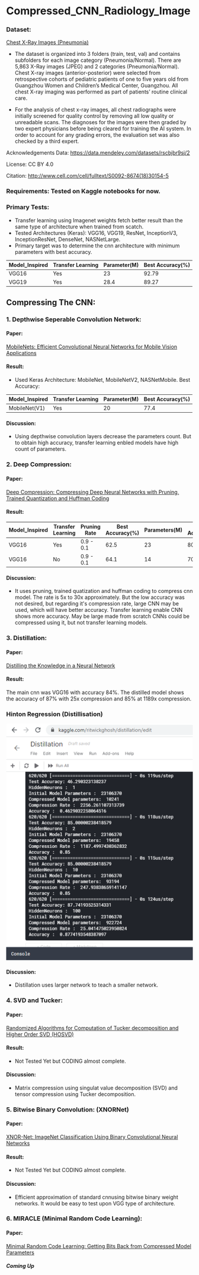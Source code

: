 # Compressed_CNN_Radiology_Image
### Dataset:
[Chest X-Ray Images (Pneumonia)](https://www.kaggle.com/paultimothymooney/chest-xray-pneumonia)
- The dataset is organized into 3 folders (train, test, val) and contains subfolders for each image category (Pneumonia/Normal). There are 5,863 X-Ray images (JPEG) and 2 categories (Pneumonia/Normal).
Chest X-ray images (anterior-posterior) were selected from retrospective cohorts of pediatric patients of one to five years old from Guangzhou Women and Children’s Medical Center, Guangzhou. All chest X-ray imaging was performed as part of patients’ routine clinical care.

- For the analysis of chest x-ray images, all chest radiographs were initially screened for quality control by removing all low quality or unreadable scans. The diagnoses for the images were then graded by two expert physicians before being cleared for training the AI system. In order to account for any grading errors, the evaluation set was also checked by a third expert.

Acknowledgements
Data: https://data.mendeley.com/datasets/rscbjbr9sj/2

License: CC BY 4.0

Citation: http://www.cell.com/cell/fulltext/S0092-8674(18)30154-5



### Requirements: Tested on Kaggle notebooks for now.

### Primary Tests:
- Transfer learning using Imagenet weights fetch better result than the same type of architecture when trained from scatch.
- Tested Architectures (Keras): VGG16, VGG19, ResNet, InceptionV3, InceptionResNet, DenseNet, NASNetLarge.
- Primary target was to determine the cnn architecture with minimum parameters with best accuracy.

| Model_Inspired | Transfer Learning | Parameter(M) | Best Accuracy(%) |
| --- | --- | --- | --- |
| VGG16 |Yes | 23 | 92.79 |
| VGG19 | Yes | 28.4 | 89.27 |



## Compressing The CNN:

### 1. Depthwise Seperable Convolution Network:
#### Paper:
[MobileNets: Efficient Convolutional Neural Networks for Mobile Vision Applications](https://arxiv.org/abs/1704.04861)
#### Result: 
- Used Keras Architecture: MobileNet, MobileNetV2, NASNetMobile. Best Accuracy:

| Model_Inspired | Transfer Learning | Parameter(M) | Best Accuracy(%) |
| --- | --- | --- | --- |
| MobileNet(V1)  | Yes               | 20           | 77.4             |
#### Discussion: 
- Using depthwise convolution layers decrease the parameters count. But to obtain high accuracy, transfer learning enbled models have high count of parameters.

### 2. Deep Compression:
#### Paper:
[Deep Compression: Compressing Deep Neural Networks with Pruning, Trained Quantization and Huffman Coding](https://arxiv.org/abs/1510.00149)
#### Result:

| Model_Inspired | Transfer Learning | Pruning Rate | Best Accuracy(%) | Parameters(M) | Acutal Acuuracy(%)
| --- | --- | --- | --- | --- | --- |
| VGG16 | Yes | 0.9 - 0.1 | 62.5 | 23 | 80 |
| VGG16 | No | 0.9 - 0.1 | 64.1 | 14 | 70 |
#### Discussion:
- It uses pruning, trained quatization and huffman coding to compress cnn model. The rate is 5x to 30x approximately. But the low accuracy was not desired, but regarding it's compression rate, large CNN may be used, which will have better accuracy. Transfer learning enable CNN shows more accuracy. May be large made from scratch CNNs could be compressed using it, but not transfer learning models.

### 3. Distillation:
#### Paper:
[Distilling the Knowledge in a Neural Network](https://arxiv.org/abs/1503.02531)
#### Result: 
The main cnn was VGG16 with accuracy 84%. The distilled model shows the accuracy of 87% with 25x compression and 85% at 1189x compression.
### Hinton Regression (Distillisation)
![Hinton Regression (Distillisation)](Distillation.png)
#### Discussion:
- Distillation uses larger network to teach a smaller network.

### 4. SVD and Tucker:
#### Paper:
[Randomized Algorithms for Computation of Tucker decomposition and Higher Order SVD (HOSVD)](https://arxiv.org/abs/2001.07124)
#### Result: 
- Not Tested Yet but CODING almost complete.
#### Discussion:
- Matrix compression using singulat value decomposition (SVD) and tensor compression using Tucker decomposition.

### 5. Bitwise Binary Convolution: (XNORNet)
#### Paper:
[XNOR-Net: ImageNet Classification Using Binary Convolutional Neural Networks](https://arxiv.org/abs/1603.05279)
#### Result:
- Not Tested Yet but CODING almost complete.
#### Discussion:
- Efficient approximation of standard cnnusing bitwise binary weight networks. It would be easy to test upon VGG type of architecture.

### 6. MIRACLE (Minimal Random Code Learning):
#### Paper:
[Minimal Random Code Learning: Getting Bits Back from Compressed Model Parameters](https://arxiv.org/abs/1810.00440)
#### *Coming Up*

